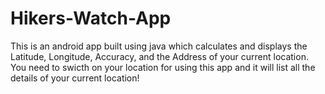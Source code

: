 # Hikers-Watch-App
This is an android app built using java which calculates and displays the Latitude, Longitude, Accuracy, and the Address of your current location.
You need to swicth on your location for using this app and it will list all the details of your current location!
